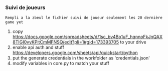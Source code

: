 ### Suivi de joueurs

    Rempli a la zbeul le fichier suivi de joueur seulement les 20 dernière game yet

1. copy https://docs.google.com/spreadsheets/d/1sc_bv4Bo1uF_hqnnoFkJnQAX8TIGI0vvKPitCmMFNSQ/edit?pli=1#gid=173393705 to your drive
2. enable api auth and stuff https://developers.google.com/sheets/api/quickstart/python
3. put the generate credentials in the workfolder as 'credentials.json'
4. modify variables in core.py to match your stuff